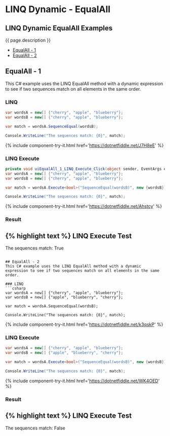# LINQ Dynamic - EqualAll

## LINQ Dynamic EqualAll Examples
{{ page.description }}

- [EqualAll - 1](#equalall---1)
- [EqualAll - 2](#equalall---2)

## EqualAll - 1
This C# example uses the LINQ EqualAll method with a dynamic expression to see if two sequences match on all elements in the same order.

### LINQ
```csharp
var wordsA = new[] {"cherry", "apple", "blueberry"};
var wordsB = new[] {"cherry", "apple", "blueberry"};

var match = wordsA.SequenceEqual(wordsB);

Console.WriteLine("The sequences match: {0}", match);
```
{% include  component-try-it.html href='https://dotnetfiddle.net/J7H8eE' %}

### LINQ Execute
```csharp
private void uiEqualAll_1_LINQ_Execute_Click(object sender, EventArgs e)
var wordsA = new[] {"cherry", "apple", "blueberry"};
var wordsB = new[] {"cherry", "apple", "blueberry"};

var match = wordsA.Execute<bool>("SequenceEqual(wordsB)", new {wordsB});

Console.WriteLine("The sequences match: {0}", match);
```
{% include  component-try-it.html href='https://dotnetfiddle.net/Ahstcy' %}

### Result
{% highlight text %}
LINQ Execute Test
------------------------------
The sequences match: True

```

## EqualAll - 2
This C# example uses the LINQ EqualAll method with a dynamic expression to see if two sequences match on all elements in the same order.

### LINQ
```csharp
var wordsA = new[] {"cherry", "apple", "blueberry"};
var wordsB = new[] {"apple", "blueberry", "cherry"};

var match = wordsA.SequenceEqual(wordsB);

Console.WriteLine("The sequences match: {0}", match);
```
{% include  component-try-it.html href='https://dotnetfiddle.net/k3qskP' %}

### LINQ Execute
```csharp
var wordsA = new[] {"cherry", "apple", "blueberry"};
var wordsB = new[] {"apple", "blueberry", "cherry"};

var match = wordsA.Execute<bool>("SequenceEqual(wordsB)", new {wordsB});

Console.WriteLine("The sequences match: {0}", match);
```
{% include  component-try-it.html href='https://dotnetfiddle.net/WK4OED' %}

### Result
{% highlight text %}
LINQ Execute Test
------------------------------
The sequences match: False

```
